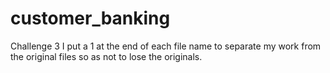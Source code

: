# customer_banking
Challenge 3
I put a 1 at the end of each file name to separate my work from the original files so as not to lose the originals.
